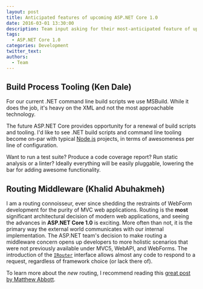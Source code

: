 ```yaml
---
layout: post
title: Anticipated features of upcoming ASP.NET Core 1.0
date: 2016-03-01 13:30:00
description: Team input asking for their most-anticipated feature of upcoming ASP.NET Core 1.0
tags:
  - ASP.NET Core 1.0
categories: Development
twitter_text:
authors:
  - Team
---
```


## Build Process Tooling (Ken Dale)

For our current .NET command line build scripts we use MSBuild. While it does the job, it's heavy on the XML and not the most approachable technology.

The future ASP.NET Core provides opportunity for a renewal of build scripts and tooling. I'd like to see .NET build scripts and command line tooling become on-par with typical [Node.js](https://nodejs.org/en/) projects, in terms of awesomeness per line of configuration.

Want to run a test suite? Produce a code coverage report? Run static analysis or a linter? Ideally everything will be easily pluggable, lowering the bar for adding awesome functionality.

## Routing Middleware (Khalid Abuhakmeh)

I am a routing connoisseur, ever since shedding the restraints of WebForm development for the purity of MVC web applications. Routing is the **most** significant architectural decision of modern web applications, and seeing the advances in **ASP.NET Core 1.0** is exciting. More often than not, it is the primary way the external world communicates with our internal implementation. The ASP.NET team's decision to make routing a middleware concern opens up developers to more holistic scenarios that were not previously available under MVC5, WebAPI, and WebForms. The introduction of the [`IRouter`](https://github.com/aspnet/Routing/blob/dev/src/Microsoft.AspNetCore.Routing.Abstractions/IRouter.cs) interface allows almost any code to respond to a request, regardless of framework choice (or lack there of).

To learn more about the *new* routing, I recommend reading this [great post by Matthew Abbott](http://www.inversionofcontrol.co.uk/asp-net-core-1-0-routing-under-the-hood/).